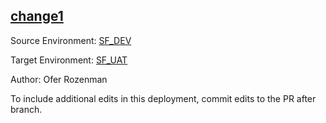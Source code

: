 ## [change1](https://app.salto.io/orgs/209bcb78-0b9b-41a4-92bb-591185762eca/envs/12d084ba-9350-4e29-84ae-d26dc9450804/deployments/d300041a-66c5-4557-adb3-28006e9720cf)

Source Environment: [SF_DEV](https://app.salto.io/orgs/209bcb78-0b9b-41a4-92bb-591185762eca/envs/e2c4a999-f807-4abb-b273-0a7c864e91ba) 

Target Environment: [SF_UAT](https://app.salto.io/orgs/209bcb78-0b9b-41a4-92bb-591185762eca/envs/12d084ba-9350-4e29-84ae-d26dc9450804) 

Author: Ofer Rozenman

To include additional edits in this deployment, commit edits to the PR after branch.